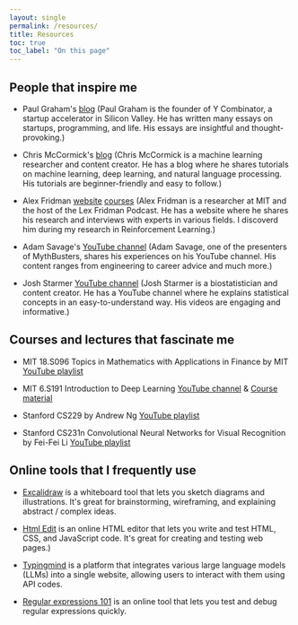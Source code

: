 ```yaml
---
layout: single
permalink: /resources/
title: Resources
toc: true
toc_label: "On this page"
---
```



## People that inspire me
- Paul Graham's [blog](https://www.paulgraham.com) (Paul Graham is the founder of Y Combinator, a startup accelerator in Silicon Valley. He has written many essays on startups, programming, and life. His essays are insightful and thought-provoking.)

- Chris McCormick's [blog](https://mccormickml.com) (Chris McCormick is a machine learning researcher and content creator. He has a blog where he shares tutorials on machine learning, deep learning, and natural language processing. His tutorials are beginner-friendly and easy to follow.)

- Alex Fridman [website](https://lexfridman.com/) [courses](https://www.reddit.com/r/lexfridman/comments/1befn0u/20_hours_of_free_lectures_from_lex_fridman_mit_on/) (Alex Fridman is a researcher at MIT and the host of the Lex Fridman Podcast. He has a website where he shares his research and interviews with experts in various fields. I discoverd him during my research in Reinforcement Learning.)

- Adam Savage's [YouTube channel](https://www.youtube.com/user/testedcom) (Adam Savage, one of the presenters of MythBusters, shares his experiences on his YouTube channel. His content ranges from engineering to career advice and much more.)

- Josh Starmer [YouTube channel](https://www.youtube.com/channel/UCtYLUTtgS3k1Fg4y5tAhLbw) (Josh Starmer is a biostatistician and content creator. He has a YouTube channel where he explains statistical concepts in an easy-to-understand way. His videos are engaging and informative.)


## Courses and lectures that fascinate me
- MIT 18.S096 Topics in Mathematics with Applications in Finance by MIT [YouTube playlist](https://www.youtube.com/playlist?list=PLUl4u3cNGP63ctJIEC1UnZ0btsphnnoHR)

- MIT 6.S191 Introduction to Deep Learning [YouTube channel](https://www.youtube.com/@AAmini/videos) & [Course material](https://introtodeeplearning.com/2023/index.html)

- Stanford CS229 by Andrew Ng [YouTube playlist](https://www.youtube.com/playlist?list=PLoROMvodv4rMiGQp3WXShtMGgzqpfVfbU)

- Stanford CS231n Convolutional Neural Networks for Visual Recognition by Fei-Fei Li [YouTube playlist](https://www.youtube.com/playlist?list=PL3FW7Lu3i5JvHM8ljYj-zLfQRF3EO8sYv)


## Online tools that I frequently use
- [Excalidraw](https://excalidraw.com) is a whiteboard tool that lets you sketch diagrams and illustrations. It's great for brainstorming, wireframing, and explaining abstract / complex ideas.

- [Html Edit](https://htmledit.squarefree.com) is an online HTML editor that lets you write and test HTML, CSS, and JavaScript code. It's great for creating and testing web pages.)

- [Typingmind](https://typingmind.com) is a platform that integrates various large language models (LLMs) into a single website, allowing users to interact with them using API codes.

- [Regular expressions 101](https://regex101.com/) is an online tool that lets you test and debug regular expressions quickly.

<!-- TODO: add books to recommendation list -->
<!-- ## Some books that I recommend if...
- You want to learn about the Aviation industry:
-  -->
<!-- # Books
- ⏳ [Deep Learning](http://www.deeplearningbook.org/)
- ⏳ [The Elements of Statistical Learning](https://web.stanford.edu/~hastie/Papers/ESLII.pdf)
- ⏳ [The Hundred-Page Machine Learning Book](http://themlbook.com/)
- https://virgili0.github.io  -->

<!-- TODO: add more python packages to recommendation list -->
<!-- ## Inpsiring python packages
- [Polars]() is a blazingly fast DataFrame library implemented in Rust. It is designed to be a drop-in replacement for pandas, but with much better performance. -->
<!-- - [Paper-qa]() -->

<!-- TODO: Extract necesarry content from below (chris tan) -->
<!-- My most frequently-used tools to set up working space, monitor machine learning projects and deploy models.

## 1. Set Up Virtual Machines
- [Google Cloud setup and tutorial](https://github.com/cs231n/gcloud/): A comprehensive tutorial to set up a Google Cloud virtual machine by [CS231n](http://cs231n.stanford.edu/) (Stanford).
- [Server setup tutorial by fast.ai](https://course.fast.ai/start_gcp.html): Tutorials to set up virtual machines on Google Cloud, Azure, AWS... for fast.ai courses.
- [Remote SSH with Visual Studio Code](https://code.visualstudio.com/blogs/2019/07/25/remote-ssh): A tutorial to connect to virtual machines on VSCode with Remote SSH. It helps making working on VM easy and smooth as working locally.

## 2. Set Up Work Spaces
- [Byobu](https://www.digitalocean.com/community/tutorials/how-to-install-and-use-byobu-for-terminal-management-on-ubuntu-16-04) for Terminal Management: My favorite tool when wokring on cloud. Byobu allows us to create sessions to open multiple terminal windows. We can detach a session and turn off our computer when training models on cloud and reactivate the session later to continue the training process.
- [Managing Anaconda environments](https://docs.conda.io/projects/conda/en/latest/user-guide/tasks/manage-environments.html): Everything we need to know to manage our conda virtual environments.
- [Setting up a Data Science environment using WSL and Jupyter](https://towardsdatascience.com/setting-up-a-data-science-environment-using-windows-subsystem-for-linux-wsl-c4b390803dd): A guide to set up Windows Subsystem for Linux (WSL), install Anaconda and Jupyter on Ubuntu.
- [Oh-my-zsh and agnoster theme](https://blog.joaograssi.com/windows-subsystem-for-linux-with-oh-my-zsh-conemu/): Set up a beautiful and functional theme for your terminal.
![](https://github.com/apodkutin/agnoster-zsh-theme/raw/customize-prompt/agnoster_customization.gif)
- [Setting up development environment for machine learning](https://www.youtube.com/watch?v=N9lo_UxSkWA) by Abhishek Thakur: A YouTube tutorial to set up development environment for machine learning projects.
- [Ipykernel](https://ipython.readthedocs.io/en/stable/install/kernel_install.html#kernels-for-different-environments): Create kernels for different environments so we can switch environments within Jupyter Lab/Notebook.

## 3. VSCode
![](/assets/images/blogs/vscode-workspace.gif)
My favorite VSCode setup for machine learning projects 🤗. First, I use `RemoteSSH` extension to SSH to a virtual machine. It makes interacting with files on cloud as smooth as working locally. Then I use `Byobu` to open multiple terminal windows: `htop` (monitor CPUs), `watch -n1 nvidia-smi` (monitor GPUs), `jupyter lab`, `tensorboard dev upload --logdir .` (upload logs to [TensorBoard.dev](https://tensorboard.dev/)) etc. I can press `F2` to create a new window and press `F4` to switch between windows. Extremely convenient ⚡!
{: .small}

- Extensions:
  - 🌟RemoteSSH: Open any folder on a remote machine using SSH and take advantage of VS Code's full feature set.
  - GitLens: Make Git more powerful on Visual Studio Code.
  - [Peacock](https://www.peacockcode.dev/): Subtly change the workspace color of our workspace. Ideal when we have multiple VSCode instances.
  - vscode-icons: Icons for Visual Studio Code.
  - Bracket Pair Colorizer: A customizable extension for colorizing matching brackets.
  - Code Spell Checker: Spelling checker for source code.
  - Setting Sync: Synchronize settings, snippets, themes, file icons, launch, keybindings, workspaces and extensions across multiple machines.
  - Prettier: Code formatter using prettier.
- [Config code formatter](https://code.visualstudio.com/docs/python/editing#_formatting)
- [Add vertical rulers](https://stackoverflow.com/questions/29968499/vertical-rulers-in-visual-studio-code)

## 4. Git
Some basic guides to interact with Git.
- [GitHub Guides](https://guides.github.com/)
- [Adding an existing project to GitHub using the command line](https://docs.github.com/en/github/importing-your-projects-to-github/adding-an-existing-project-to-github-using-the-command-line)
- [Oh-my-zsh Git alias](https://github.com/ohmyzsh/ohmyzsh/wiki/Cheatsheet): for extremely fast Git actions.

## 5. Production
After finishing important machine learning projects, I always want to deploy a simple prototype of my model with Streamlit to illustrate its usage or to present my works with the audience.
- [Streamlit API](https://docs.streamlit.io/en/stable/api.html#magic-commands)
- [Quickly Build and Deploy a Dashboard with Streamlit and Heroku](https://towardsdatascience.com/quickly-build-and-deploy-an-application-with-streamlit-988ca08c7e83)

## 6. Cheatsheet
- [Linux](https://files.fosswire.com/2007/08/fwunixref.pdf)
- [Regular Expression](https://www.programiz.com/python-programming/regex)
- [Markdown](https://github.com/adam-p/markdown-here/wiki/Markdown-Cheatsheet#links)

## 7. Misc
- Docstring: [Example Google Style Python Docstrings](https://sphinxcontrib-napoleon.readthedocs.io/en/latest/example_google.html)
- LaTex:
  - [LaTex Online Editor](https://latex.codecogs.com/eqneditor/editor.php)
  - [Handwritten symbols to LaTex](http://write-math.com/)
  - [Math symbols collection](https://leimao.github.io/downloads/tools/Latex-Guidance/Symbols.pdf)
- Style guide: [Computer Science Style Guide: ACM, APA and IEEE](https://dal.ca.libguides.com/c.php?g=257109&p=1717772#jaxiee)
- [Google Drive Link Generator](https://www.wonderplugin.com/online-tools/google-drive-direct-link-generator/) -->


<!-- - Data Analysis with Dr Mike Pound https://www.youtube.com/playlist?list=PLzH6n4zXuckpfMu_4Ff8E7Z1behQks5ba (Mike Pound is a computer scientist and lecturer at the University of Nottingham. He has a YouTube channel where he explains computer science concepts in a fun and engaging way.) -->



